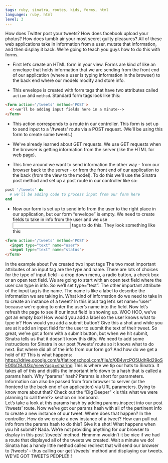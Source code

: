 ```yaml
---
tags: ruby, sinatra, routes, kids, forms, html
languages: ruby, html
level: 3
---
```


How does Twitter post your tweets? How does facebook upload your photos? How does tumblr air your most secret guilty pleasures? All of these web applications take in information from a user, mutate that information, and then display it back. We’re going to teach you guys how to do this with forms.

+ First let’s create an HTML form in your view. Forms are kind of like an envelope that holds information that we are sending from the front end of our application (where a user is typing information in the browser) to the back end where our models modify and store info.

+ This envelope is created with form tags that have two 
attributes called `action` and `method`. Standard form tags look like this:

```html
<form action='/tweets' method='POST'>
  <!-we'll be adding input fields here in a minute-->
</form>
```

+ This action corresponds to a route in our controller. This form is set up to send input to a '/tweets' route via a POST request. (We'll be using this form to create some tweets.)

+ We've already learned about GET requests. We use GET requests when the browser is getting information from the server (like the HTML for web page). 

+ This time around we want to send information the other way - from our browser back to the server - or from the front end of our application to the back (from the view to the model). To do this we'll use the Sinatra post method and set up a post route in our controller like so:

```ruby
post '/tweets' do
  # we'll be adding code to process input from our form here
end
```

+ Now our form is set up to send info from the user to the right place in our application, but our form “envelope” is empty. We need to create fields to take in info from the user and we use <input> tags to do this. They look something like this:

```html
<form action='/tweets' method='POST'>
  <input type="text" name="user">
  <input type="text" name="status">
</form>
```
In the example about I've created two input tags
The two most important attributes of an input tag are the type and name. 
There are lots of choices for the type of input field - a drop down menu, a radio button, a check box or an open text field. We are going to start with an open text field where the user can type in info. So we’ll set type=”text”.
The other important attribute of the input tag is the name. The name is like a label to describe the information we are taking in. What kind of information do we need to take in to create an instance of a tweet? In this input tag let’s set name=”user” because we’re going to enter the user’s name into the field.
Now let’s refresh the page to see if our input field is showing up. WOO HOO, we’ve got an empty box! 
How would you add a label so the user knows what to type in? How would you add a submit button? Give this a shot and while you are at it add an input field for the user to submit the text of their tweet. 
So great, we’ve got a form with a submit button, but when we hit submit, Sinatra tells us that it doesn’t know this ditty. 
We need to add some instructions for Sinatra in our post ‘/tweets’ route so it knows what to do next. But where did all of the info from our form go? And how do we get a hold of it? 
This is what happens:
https://drive.google.com/a/flatironschool.com/file/d/0B4vrcPO5UdhRd29oSE00bDBJU3c/view?usp=sharing 
This is where we tip our hats to Sinatra. It takes all of this and distills the important info down to a hash that is called a params hash. 
Why “params” hash? Params is short for parameters. 
Information can also be passed from from browser to server (or the frontend to the back end of an application) via URL parameters. Dying to know more about that? Check out the “Dig Deeper” <is this what we were planning to call them?> section on Ironboard.  
Let’s take a look at this params hash by adding params.inspect into our post ‘/tweets’ route.
Now we’ve got our params hash with all of the pertinent info to create a new instance of our tweet. Where does that happen? In the controller.
How do we create a new instance of a tweet? How can pull out info from the params hash to do this? Give it a shot!
What happens when you hit submit? Nada. We’re not providing anything for our browser to display in this post ‘/tweets’ method. Hmmmm wouldn’t it be nice if we had a route that displayed all of the tweets we created. Wait a minute we do!
Sinatra has a handy little method called redirect that will send our browser to ‘/tweets’ - thus calling our get ‘/tweets’ method and displaying our tweets.
WE’VE GOT TWEETS PEOPLE!!!!

